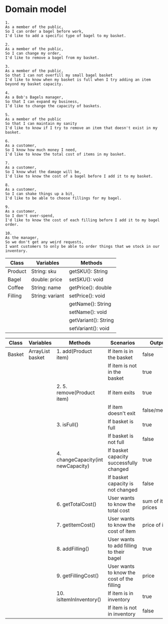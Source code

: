 # Domain model 
```
1.
As a member of the public,
So I can order a bagel before work,
I'd like to add a specific type of bagel to my basket.
```
```
2.
As a member of the public,
So I can change my order,
I'd like to remove a bagel from my basket.
```

```
3.
As a member of the public,
So that I can not overfill my small bagel basket
I'd like to know when my basket is full when I try adding an item beyond my basket capacity.
```

```
4.
As a Bob's Bagels manager,
So that I can expand my business,
I’d like to change the capacity of baskets.
```

```
5.
As a member of the public
So that I can maintain my sanity
I'd like to know if I try to remove an item that doesn't exist in my basket.
```

```
6.
As a customer,
So I know how much money I need,
I'd like to know the total cost of items in my basket.
```

```
7.
As a customer,
So I know what the damage will be,
I'd like to know the cost of a bagel before I add it to my basket.
```

```
8.
As a customer,
So I can shake things up a bit,
I'd like to be able to choose fillings for my bagel.
```

```
9.
As a customer,
So I don't over-spend,
I'd like to know the cost of each filling before I add it to my bagel order.
```

```
10.
As the manager,
So we don't get any weird requests,
I want customers to only be able to order things that we stock in our inventory.
```


| Class   | Variables       | Methods              |
|---------|-----------------|----------------------|
| Product | String: sku     | getSKU(): String     |
| Bagel   | double: price   | setSKU(): void       |
| Coffee  | String: name    | getPrice(): double   |
| Filling | String: variant | setPrice(): void     |
|         |                 | getName(): String    |
|         |                 | setName(): void      |
|         |                 | getVariant(): String |
|         |                 | setVariant(): void   |



| Class  | Variables                 | Methods                            | Scenarios                                  | Outputs            |
|--------|---------------------------|------------------------------------|--------------------------------------------|--------------------|
| Basket | ArrayList<Product> basket | 1. add(Product item)               | If item is in the basket                   | false              |
|        |                           |                                    | If item is not in the basket               | true               |
|        |                           | 2. 5. remove(Product item)         | If item exits                              | true               |
|        |                           |                                    | If item doesn't exit                       | false/message      |
|        |                           | 3. isFull()                        | If basket is full                          | true               |
|        |                           |                                    | If basket is not full                      | false              |
|        |                           | 4. changeCapacity(int newCapacity) | If basket capacity successfully changed    | true               |
|        |                           |                                    | If basket capacity is not changed          | false              |
|        |                           | 6. getTotalCost()                  | User wants to know the total cost          | sum of item prices |
|        |                           | 7. getItemCost()                   | User wants to know the cost of item        | price of item      |
|        |                           | 8. addFilling()                    | User wants to add filling to their bagel   | true               |
|        |                           | 9. getFillingCost()                | User wants to know the cost of the filling | price              |
|        |                           | 10. isItemInInventory()            | If item is in inventory                    | true               |
|        |                           |                                    | If item is not in inventory                | false              |


